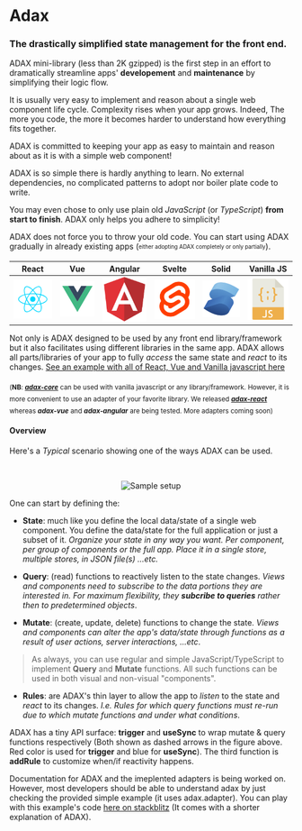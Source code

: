 # Adax
### The drastically simplified state management for the front end.
ADAX mini-library (less than 2K gzipped) is the first step in an effort to dramatically streamline apps' **developement** and **maintenance** by simplifying their logic flow.

It is usually very easy to implement and reason about a single web component life cycle.
Complexity rises when your app grows. Indeed, The more you code, the more it becomes harder to understand how everything fits together.

ADAX is committed to keeping your app as easy to maintain and reason about as it is with a simple web component!

ADAX is so simple there is hardly anything to learn.
No external dependencies, no complicated patterns to adopt nor boiler plate code to write.

You may even chose to only use plain old _JavaScript_ (or _TypeScript_) **from start to finish**.
ADAX only helps you adhere to simplicity!

ADAX does not force you to throw your old code. You can start using ADAX gradually in already existing apps (<sub><sup>either adopting ADAX completely or only partially</sup></sub>).

React | Vue | Angular | Svelte | Solid | Vanilla JS
:-------------------------:|:-------------------------:|:-------------------------:|:-------------------------:|:-------------------------:|:-------------------------:
[![adax-react](assets/react.svg)](https://github.com/MirjamElad/adax-react)  | [![adax-vue](assets/vue.svg)](https://github.com/MirjamElad/adax-vue) |  [![adax-angular](assets/angular.svg)](https://github.com/MirjamElad/adax-angular)  | ![Nextra icon](assets/svelte.svg)  |  ![Nextra icon](assets/solid.svg)  |  [![adax-core](assets/vanilla.svg)](https://github.com/MirjamElad/adax-core)  

Not only is ADAX designed to be used by any front end library/framework but it also facilitates using different libraries in the same app. ADAX allows all parts/libraries of your app to fully _access_ the same state and _react_ to its changes.
[See an example with all of React, Vue and Vanilla javascript here](https://github.com/MirjamElad/ADAX-Vanilla-Vue-React) 

<sub>(**NB**: _**[adax-core](https://github.com/MirjamElad/adax-core)**_ can be used with vanilla javascript or any library/framework. However, it is more convenient to use an adapter of your favorite library. We released _**[adax-react](https://github.com/MirjamElad/adax-react)**_ whereas _**adax-vue**_ and _**adax-angular**_ are being tested. More adapters coming soon)</sub>


#### Overview

Here's a _Typical_ scenario showing one of the ways ADAX can be used. 

<br /><center><Image src="/assets/ADAX-Figure-1.png" alt="Sample setup" width={300} height={300} /></center>

One can start by defining the:

* **State**: much like you define the local data/state of a single web component. You define the data/state for the full application or just a subset of it.
_Organize your state in any way you want. Per component, per group of components or the full app. Place it in a single store, multiple stores, in JSON file(s) ...etc._ 

* **Query**: (read) functions to reactively listen to the state changes. _Views and components need to subscribe to the data portions they are interested in. For maximum flexibility, they **subcribe to queries** rather then to predetermined objects_.

* **Mutate**: (create, update, delete) functions to change the state. _Views and components can alter the app's data/state through functions as a result of user actions, server interactions, ...etc_.

> As always, you can use regular and simple JavaScript/TypeScript to implement **Query** and **Mutate** functions. All such functions can be used in both visual and non-visual "components".

* **Rules**: are ADAX's thin layer to allow the app to _listen_ to the state and _react_ to its changes. _I.e. Rules for which query functions must re-run due to which mutate functions and under what conditions_.

ADAX has a tiny API surface: **trigger** and **useSync** to wrap mutate & query functions respectively (Both shown as dashed arrows in the figure above. Red color is used for **trigger** and blue for **useSync**). The third function is **addRule** to customize when/if reactivity happens.

Documentation for ADAX and the imeplented adapters is being worked on.
However, most developers should be able to understand adax by just checking the provided simple example (it uses adax.adapter).
You can play with this example's code [here on stackblitz](https://stackblitz.com/~/github.com/MirjamElad/Adax-React-TW-Exp_0) (It comes with a shorter explanation of ADAX). 
